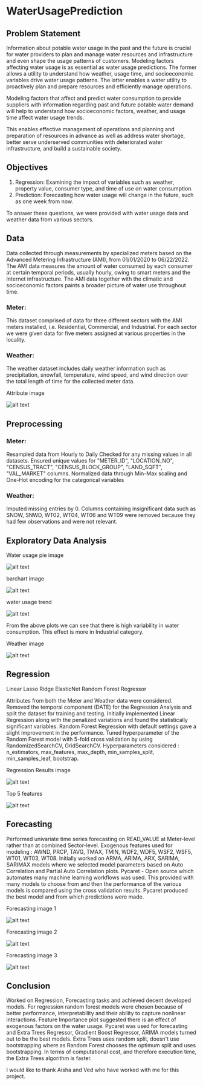 # WaterUsagePrediction

## Problem Statement

Information about potable water usage in the past and the future is crucial for water providers to plan and manage water resources and infrastructure and even shape the usage patterns of customers. Modeling factors affecting water usage is as essential as water usage predictions. The former allows a utility to understand how weather, usage time, and socioeconomic variables drive water usage patterns. The latter enables a water utility to proactively plan and prepare resources and efficiently manage operations. 

Modeling factors that affect and predict water consumption to provide suppliers with information regarding past and future potable water demand will help to understand how socioeconomic factors, weather, and usage time affect water usage trends. 

This enables effective management of operations and planning and preparation of resources in advance as well as address water shortage, better serve underserved communities with deteriorated water infrastructure, and build a sustainable society. 

## Objectives

1) Regression: Examining the impact of variables such as weather, property value, consumer type, and time of use on water consumption.
2) Prediction: Forecasting how water usage will change in the future, such as one week from now.

To answer these questions, we were provided with water usage data and weather data from various sectors.

## Data
Data collected through measurements by specialized meters based on the Advanced Metering Infrastructure (AMI), from 01/01/2020  to 06/22/2022.
The AMI data measures the amount of water consumed by each consumer at certain temporal periods, usually hourly, owing to smart meters and the Internet infrastructure.
The AMI data together with the climatic and socioeconomic factors paints a broader picture of water use throughout time.

### Meter: 
This dataset comprised of data for three different sectors with the AMI meters installed, i.e. Residential, Commercial, and Industrial. For each sector we were given data for five meters assigned at various properties in the locality.

### Weather: 
The weather dataset includes daily weather information such as precipitation, snowfall, temperature, wind speed, and wind direction over the total length of time for the collected meter data.


Attribute image  

![alt text](./images/.png)  




## Preprocessing


### Meter:
Resampled data from Hourly to Daily
Checked for any missing values in all datasets.
Ensured unique values for "METER_ID", "LOCATION_NO",  "CENSUS_TRACT", "CENSUS_BLOCK_GROUP", "LAND_SQFT", "VAL_MARKET" columns.
Normalized data through Min-Max scaling and One-Hot encoding for the categorical variables

### Weather:
Imputed missing entries by 0.
Columns containing insignificant data such as SNOW, SNWD, WT02, WT04, WT06 and WT09 were removed because they had few observations and were not relevant.



## Exploratory Data Analysis


Water usage pie image

![alt text](./images/.png)  


barchart image

![alt text](./images/.png)  


water usage trend

![alt text](./images/.png)  


From the above plots we can see that there is high variability in water consumption. This effect is more in Industrial category.

Weather image

![alt text](./images/.png)  



## Regression

Linear 
Lasso 
Ridge
ElasticNet
Random Forest Regressor

Attributes from both the Meter and Weather data were considered.
Removed the temporal component (DATE) for the Regression Analysis and split the dataset for training and testing.
Initially implemented Linear Regression along with the penalized variations and found the statistically significant variables.
Random Forest Regression with default settings gave a slight improvement in the performance.
Tuned hyperparameter of the Random Forest model with 5-fold cross validation by using RandomizedSearchCV, GridSearchCV.
Hyperparameters considered : n_estimators, max_features, max_depth, min_samples_split, min_samples_leaf, bootstrap.

Regression Results image


![alt text](./images/.png)  



Top 5 features

![alt text](./images/.png)  



## Forecasting

Performed univariate time series forecasting on READ_VALUE at Meter-level rather than at combined Sector-level.
Exogenous features used for modeling : AWND, PRCP, TAVG, TMAX, TMIN, WDF2, WDF5, WSF2, WSF5, WT01, WT03, WT08.
Initially worked on ARMA, ARIMA, ARX, SARIMA, SARIMAX models  where we selected model parameters based on Auto Correlation and Partial Auto Correlation plots.
Pycaret - Open source which automates many machine learning workflows was used.
This provided with many models to choose from and then the performance of the various models is compared using the cross validation results.
Pycaret produced the best model and from which predictions were made.

Forecasting image 1

![alt text](./images/.png)  


Forecasting image 2

![alt text](./images/.png)  


Forecasting image 3

![alt text](./images/.png)  



## Conclusion
Worked on Regression, Forecasting tasks and achieved decent developed models.
For regression random forest models were chosen because of better performance, interpretability and their ability to capture nonlinear interactions.
Feature Importance plot suggested there is an effect of exogenous factors on the water usage.
Pycaret was used for forecasting and Extra Trees Regressor, Gradient Boost Regressor, ARIMA models turned out to be the best models.
Extra Trees uses random split, doesn't use bootstrapping where as Random Forest chooses the optimum split and uses bootstrapping.
In terms of computational cost, and therefore execution time, the Extra Trees algorithm is faster.


I would like to thank Aisha and Ved who have worked with me for this project.

